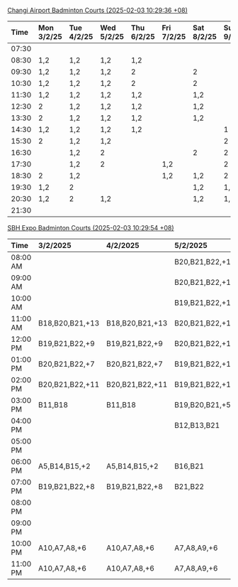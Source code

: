 [Changi Airport Badminton Courts (2025-02-03 10:29:36 +08)](https://www.carc.org.sg/FacilityBooking.aspx)

| Time   | Mon 3/2/25   | Tue 4/2/25   | Wed 5/2/25   | Thu 6/2/25   | Fri 7/2/25   | Sat 8/2/25   | Sun 9/2/25   |
|:-------|:-------------|:-------------|:-------------|:-------------|:-------------|:-------------|:-------------|
| 07:30  |              |              |              |              |              |              |              |
| 08:30  | 1,2          | 1,2          | 1,2          | 1,2          |              |              |              |
| 09:30  | 1,2          | 1,2          | 1,2          | 2            |              | 2            |              |
| 10:30  | 1,2          | 1,2          | 1,2          | 2            |              | 2            |              |
| 11:30  | 1,2          | 1,2          | 1,2          | 1,2          |              | 1,2          |              |
| 12:30  | 2            | 1,2          | 1,2          | 1,2          |              | 1,2          |              |
| 13:30  | 2            | 1,2          | 1,2          | 1,2          |              | 1,2          |              |
| 14:30  | 1,2          | 1,2          | 1,2          | 1,2          |              |              | 1            |
| 15:30  | 2            | 1,2          | 1,2          |              |              |              | 2            |
| 16:30  |              | 1,2          | 2            |              |              | 2            | 2            |
| 17:30  |              | 1,2          | 2            |              | 1,2          |              | 2            |
| 18:30  | 2            | 1,2          |              |              | 1,2          | 1,2          | 2            |
| 19:30  | 1,2          | 2            |              |              |              | 1,2          | 1,2          |
| 20:30  | 1,2          | 2            | 1,2          |              |              | 1,2          | 1,2          |
| 21:30  |              |              |              |              |              |              |              |

[SBH Expo Badminton Courts (2025-02-03 10:29:54 +08)](https://singaporebadmintonhall.getomnify.com/widgets/O3MRKGBH359GA55KHMG1RD)

| Time     | 3/2/2025        | 4/2/2025        | 5/2/2025        | 6/2/2025        | 7/2/2025        | 8/2/2025        | 9/2/2025        |
|:---------|:----------------|:----------------|:----------------|:----------------|:----------------|:----------------|:----------------|
| 08:00 AM |                 |                 | B20,B21,B22,+18 | B19,B21,B22,+19 | B19,B21,B22,+19 | B19,B21,B22,+15 | B15,B16,B22,+2  |
| 09:00 AM |                 |                 | B20,B21,B22,+18 | B19,B21,B22,+19 | B19,B21,B22,+19 | B19,B21,B22,+15 |                 |
| 10:00 AM |                 |                 | B19,B21,B22,+15 | B18,B19,B20,+17 | B19,B21,B22,+18 | B19,B20,B22,+17 | A5              |
| 11:00 AM | B18,B20,B21,+13 | B18,B20,B21,+13 | B20,B21,B22,+16 | B18,B19,B20,+17 | B19,B21,B22,+18 | B18,B20,B22,+16 |                 |
| 12:00 PM | B19,B21,B22,+9  | B19,B21,B22,+9  | B20,B21,B22,+18 | B19,B21,B22,+19 | B19,B21,B22,+19 | B20,B21,B22,+18 | A4,A6,B20,+1    |
| 01:00 PM | B20,B21,B22,+7  | B20,B21,B22,+7  | B19,B21,B22,+19 | B19,B21,B22,+19 | B19,B21,B22,+19 | B19,B21,B22,+19 |                 |
| 02:00 PM | B20,B21,B22,+11 | B20,B21,B22,+11 | B19,B21,B22,+18 | B19,B21,B22,+14 | B19,B21,B22,+16 | B20,B21,B22,+15 | B17,B19         |
| 03:00 PM | B11,B18         | B11,B18         | B19,B20,B21,+5  | B19,B21,B22,+12 | B19,B21,B22,+12 | B18,B20,B21,+5  |                 |
| 04:00 PM |                 |                 | B12,B13,B21     | B14,B15,B17,+4  | B15,B18,B22,+6  |                 |                 |
| 05:00 PM |                 |                 |                 |                 | A1,A6,B18       | A1,A2           |                 |
| 06:00 PM | A5,B14,B15,+2   | A5,B14,B15,+2   | B16,B21         |                 | B21             |                 |                 |
| 07:00 PM | B19,B21,B22,+8  | B19,B21,B22,+8  | B21,B22         |                 |                 | A9              | B21,B22         |
| 08:00 PM |                 |                 |                 | A5,B20,B22,+1   |                 | B16             | A8,B13,B14,+1   |
| 09:00 PM |                 |                 |                 | A5,B20,B22,+1   |                 | B20,B21         | B13,B14,B15,+4  |
| 10:00 PM | A10,A7,A8,+6    | A10,A7,A8,+6    | A7,A8,A9,+6     |                 | A10,A8,A9,+7    | B20,B21,B22,+17 | B20,B21,B22,+18 |
| 11:00 PM | A10,A7,A8,+6    | A10,A7,A8,+6    | A7,A8,A9,+6     |                 | A10,A8,A9,+7    | B20,B21,B22,+17 | B20,B21,B22,+19 |
